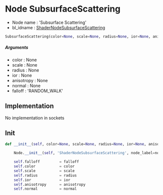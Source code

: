 # Node SubsurfaceScattering

- Node name : 'Subsurface Scattering'
- bl_idname : [ShaderNodeSubsurfaceScattering](https://docs.blender.org/api/current/bpy.types.ShaderNodeSubsurfaceScattering.html)


``` python
SubsurfaceScattering(color=None, scale=None, radius=None, ior=None, anisotropy=None, normal=None, falloff='RANDOM_WALK', node_label=None, node_color=None, **kwargs)
```
##### Arguments

- color : None
- scale : None
- radius : None
- ior : None
- anisotropy : None
- normal : None
- falloff : 'RANDOM_WALK'

## Implementation

No implementation in sockets

## Init

``` python
def __init__(self, color=None, scale=None, radius=None, ior=None, anisotropy=None, normal=None, falloff='RANDOM_WALK', node_label=None, node_color=None, **kwargs):

    Node.__init__(self, 'ShaderNodeSubsurfaceScattering', node_label=node_label, node_color=node_color, **kwargs)

    self.falloff         = falloff
    self.color           = color
    self.scale           = scale
    self.radius          = radius
    self.ior             = ior
    self.anisotropy      = anisotropy
    self.normal          = normal
```
